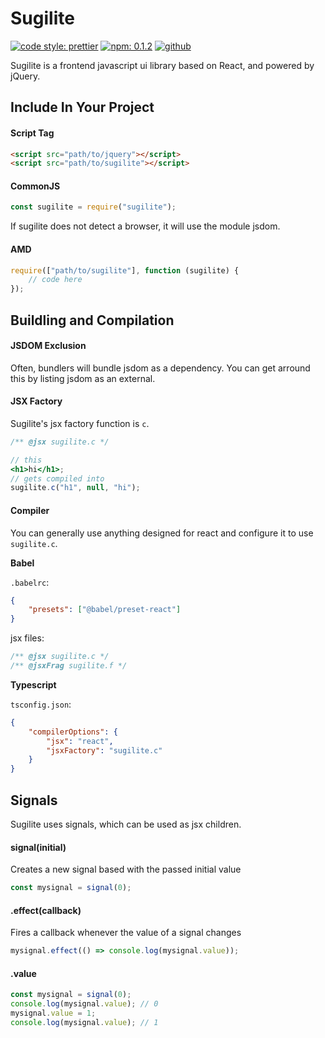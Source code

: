 # Sugilite

[![code style: prettier](https://img.shields.io/badge/code_style-prettier-ff69b4.svg?style=flat-square)](https://github.com/prettier/prettier)
[![npm: 0.1.2](https://img.shields.io/badge/npm-0.1.2-B30000.svg?style=flat-square)](https://npmjs.org/package/sugilite)
[![github](https://img.shields.io/badge/github-orange.svg?style=flat-square)](https://github.com/BrokenLinkReallySux/sugilite)

Sugilite is a frontend javascript ui library based on React, and powered by jQuery.

## Include In Your Project

#### Script Tag

```html
<script src="path/to/jquery"></script>
<script src="path/to/sugilite"></script>
```

#### CommonJS

```js
const sugilite = require("sugilite");
```

If sugilite does not detect a browser, it will use the module jsdom.

#### AMD

```js
require(["path/to/sugilite"], function (sugilite) {
	// code here
});
```

## Buildling and Compilation

#### JSDOM Exclusion

Often, bundlers will bundle jsdom as a dependency. You can get arround this by listing jsdom as an external.

#### JSX Factory

Sugilite's jsx factory function is `c`.

```jsx
/** @jsx sugilite.c */

// this
<h1>hi</h1>;
// gets compiled into
sugilite.c("h1", null, "hi");
```

#### Compiler

You can generally use anything designed for react and configure it to use `sugilite.c`.

**Babel**

`.babelrc`:

```json
{
	"presets": ["@babel/preset-react"]
}
```

jsx files:

```js
/** @jsx sugilite.c */
/** @jsxFrag sugilite.f */
```

**Typescript**

`tsconfig.json`:

```json
{
	"compilerOptions": {
		"jsx": "react",
		"jsxFactory": "sugilite.c"
	}
}
```

## Signals

Sugilite uses signals, which can be used as jsx children.

#### signal(initial)

Creates a new signal based with the passed initial value

```js
const mysignal = signal(0);
```

#### .effect(callback)

Fires a callback whenever the value of a signal changes

```js
mysignal.effect(() => console.log(mysignal.value));
```

#### .value

```js
const mysignal = signal(0);
console.log(mysignal.value); // 0
mysignal.value = 1;
console.log(mysignal.value); // 1
```
